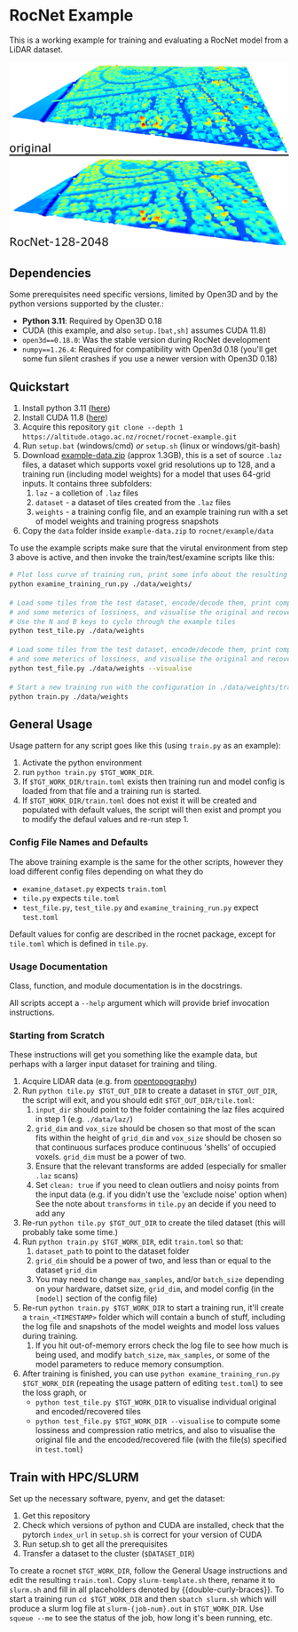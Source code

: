 # RocNet Example

This is a working example for training and evaluating a RocNet model from a LiDAR dataset.

![An example of RocNet compression](./media/rocnet-compression.png "asdf")

## Dependencies

Some prerequisites need specific versions, limited by Open3D and by the python versions supported by the cluster.:

- **Python 3.11**: Required by Open3D 0.18  
- CUDA (this example, and also `setup.[bat,sh]` assumes CUDA 11.8)
- `open3d==0.18.0`: Was the stable version during RocNet development
- `numpy==1.26.4`: Required for compatibility with Open3d 0.18 (you'll get some fun silent crashes if you use a newer version with Open3D 0.18)


## Quickstart

1. Install python 3.11 ([here](https://www.python.org/downloads/))
2. Install CUDA 11.8 ([here](https://developer.nvidia.com/cuda-toolkit-archive))
3. Acquire this repository `git clone --depth 1 https://altitude.otago.ac.nz/rocnet/rocnet-example.git`
4. Run `setup.bat` (windows/cmd) *or* `setup.sh` (linux or windows/git-bash)
5. Download [example-data.zip](https://share.sjmd.dev/rocnet/example-data.zip) (approx 1.3GB), this is a set of source `.laz` files, a dataset which supports voxel grid resolutions up to 128, and a training run (including model weights) for a model that uses 64-grid inputs. It contains three subfolders:
   1. `laz` - a colletion of `.laz` files
   2. `dataset` - a dataset of tiles created from the `.laz` files
   3. `weights` - a training config file, and an example training run with a set of model weights and training progress snapshots
6. Copy the `data` folder inside `example-data.zip` to `rocnet/example/data`

To use the example scripts make sure that the virutal environment from step 3 above is active, and then invoke the train/test/examine scripts like this:

```bash
# Plot loss curve of training run, print some info about the resulting model
python examine_training_run.py ./data/weights/

# Load some tiles from the test dataset, encode/decode them, print compression ratio
# and some meterics of lossiness, and visualise the original and recovered
# Use the N and B keys to cycle through the example tiles
python test_tile.py ./data/weights

# Load some tiles from the test dataset, encode/decode them, print compression ratio
# and some meterics of lossiness, and visualise the original and recovered
python test_file.py ./data/weights --visualise

# Start a new training run with the configuration in ./data/weights/train.toml
python train.py ./data/weights
```

## General Usage

Usage pattern for any script goes like this (using `train.py` as an example):

1. Activate the python environment
2. run `python train.py $TGT_WORK_DIR`.
3. If `$TGT_WORK_DIR/train.toml` exists then training run and model config is loaded from that file and a training run is started.
4. If `$TGT_WORK_DIR/train.toml` does not exist it will be created and populated with default values, the script will then exist and prompt you to modify the defaul values and re-run step 1.

### Config File Names and Defaults

The above training example is the same for the other scripts, however they load different config files depending on what they do

- `examine_dataset.py` expects `train.toml`
- `tile.py` expects `tile.toml` 
- `test_file.py`, `test_tile.py` and `examine_training_run.py` expect `test.toml`

Default values for config are described in the rocnet package, except for `tile.toml` which is defined in `tile.py`.

### Usage Documentation

Class, function, and module documentation is in the docstrings.

All scripts accept a `--help` argument which will provide brief invocation instructions.

### Starting from Scratch

These instructions will get you something like the example data, but perhaps with a larger input dataset for training and tiling.

1. Acquire LIDAR data (e.g. from [opentopography](https://opentopography.org/))
2. Run `python tile.py $TGT_OUT_DIR` to create a dataset in `$TGT_OUT_DIR`, the script will exit, and you should edit `$TGT_OUT_DIR/tile.toml`:
   1. `input_dir` should point to the folder containing the laz files acquired in step 1 (e.g. `./data/laz/`)
   2. `grid_dim` and `vox_size` should be chosen so that most of the scan fits within the height of `grid_dim` and `vox_size` should be chosen so that continuous surfaces produce continuous 'shells' of occupied voxels. `grid_dim` must be a power of two.
   3. Ensure that the relevant transforms are added (especially for smaller `.laz` scans)
   4. Set `clean: true` if you need to clean outliers and noisy points from the input data (e.g. if you didn't use the 'exclude noise' option when)
   See the note about `transforms` in `tile.py` an decide if you need to add any
3. Re-run `python tile.py $TGT_OUT_DIR` to create the tiled dataset (this will probably take some time.)
4. Run `python train.py $TGT_WORK_DIR`, edit `train.toml` so that:
   1. `dataset_path` to point to the dataset folder 
   2. `grid_dim` should be a power of two, and less than or equal to the dataset `grid_dim`
   3. You may need to change `max_samples`, and/or `batch_size` depending on your hardware, datset size, `grid_dim`, and model config (in the `[model]` section of the config file)
5. Re-run `python train.py $TGT_WORK_DIR` to start a training run, it'll create a `train_<TIMESTAMP>` folder which will contain a bunch of stuff, including the log file and snapshots of the model weights and model loss values during training.
   1. If you hit out-of-memory errors check the log file to see how much is being used, and modify `batch_size`, `max_samples`, or some of the model parameters to reduce memory consumption.
6. After training is finished, you can use `python examine_training_run.py $TGT_WORK_DIR` (repeating the usage pattern of editing `test.toml`) to see the loss graph, or
   - `python test_tile.py $TGT_WORK_DIR` to visualise individual original and encoded/recovered tiles
   - `python test_file.py $TGT_WORK_DIR --visualise` to compute some lossiness and compression ratio metrics, and also to visualise the original file and the encoded/recovered file (with the file(s) specified in `test.toml`)


## Train with HPC/SLURM


Set up the necessary software, pyenv, and get the dataset:

1. Get this repository
2. Check which versions of python and CUDA are installed, check that the pytorch `index_url` in `setup.sh` is correct for your version of CUDA
3. Run setup.sh to get all the prerequisites
4. Transfer a dataset to the cluster (`$DATASET_DIR`)

To create a rocnet `$TGT_WORK_DIR`, follow the General Usage instructions and edit the resulting `train.toml`.
Copy `slurm-template.sh` there, rename it to `slurm.sh` and fill in all placeholders denoted by {{double-curly-braces}}.
To start a training run `cd $TGT_WORK_DIR` and then `sbatch slurm.sh` which will produce a slurm log file at `slurm-{job-num}.out` in `$TGT_WORK_DIR`. 
Use `squeue --me` to see the status of the job, how long it's been running, etc.
